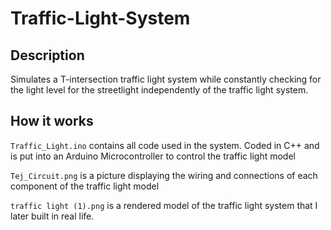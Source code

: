 # Traffic-Light-System

## Description
Simulates a T-intersection traffic light system while constantly checking for the light level for the streetlight independently of the traffic light system.

## How it works
`Traffic_Light.ino` contains all code used in the system. Coded in C++ and is put into an Arduino Microcontroller to control the traffic light model

`Tej_Circuit.png` is a picture displaying the wiring and connections of each component of the traffic light model

`traffic light (1).png` is a rendered model of the traffic light system that I later built in real life. 
